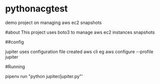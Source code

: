 # pythonacgtest
demo project on managing aws ec2 snapshots

#about
This project uses boto3 to manage aws ec2 instances snapshots


##config

jupiter uses configuration file created aws cli eg
aws configure --profile jupiter

#Running

pipenv run "python jupiter/jupiter.py"'

